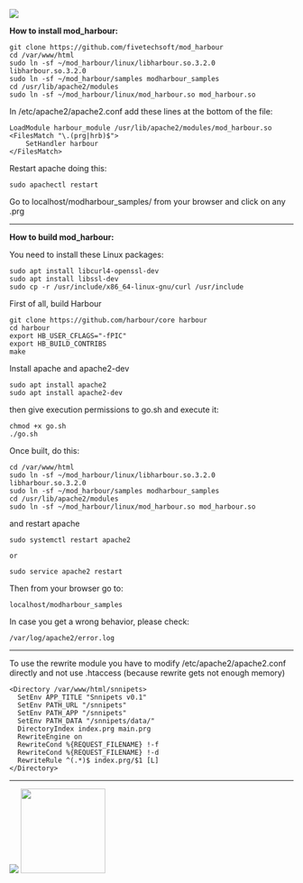 [![](https://bitbucket.org/fivetech/screenshots/downloads/fivetech_logo.gif)](http://www.fivetechsoft.com "FiveTech Software")

**How to install mod_harbour:**

```
git clone https://github.com/fivetechsoft/mod_harbour
cd /var/www/html
sudo ln -sf ~/mod_harbour/linux/libharbour.so.3.2.0 libharbour.so.3.2.0
sudo ln -sf ~/mod_harbour/samples modharbour_samples
cd /usr/lib/apache2/modules
sudo ln -sf ~/mod_harbour/linux/mod_harbour.so mod_harbour.so
```
In /etc/apache2/apache2.conf add these lines at the bottom of the file:
```
LoadModule harbour_module /usr/lib/apache2/modules/mod_harbour.so
<FilesMatch "\.(prg|hrb)$">
    SetHandler harbour
</FilesMatch>
```
Restart apache doing this: 

```
sudo apachectl restart
```

Go to localhost/modharbour_samples/ from your browser and click on any .prg

<hr>

**How to build mod_harbour:**

You need to install these Linux packages:
```
sudo apt install libcurl4-openssl-dev
sudo apt install libssl-dev
sudo cp -r /usr/include/x86_64-linux-gnu/curl /usr/include
```

First of all, build Harbour
```
git clone https://github.com/harbour/core harbour
cd harbour
export HB_USER_CFLAGS="-fPIC"
export HB_BUILD_CONTRIBS
make
```
Install apache and apache2-dev
```
sudo apt install apache2
sudo apt install apache2-dev
```
then give execution permissions to go.sh and execute it:
```
chmod +x go.sh
./go.sh
```
Once built, do this:
```
cd /var/www/html
sudo ln -sf ~/mod_harbour/linux/libharbour.so.3.2.0 libharbour.so.3.2.0
sudo ln -sf ~/mod_harbour/samples modharbour_samples
cd /usr/lib/apache2/modules
sudo ln -sf ~/mod_harbour/linux/mod_harbour.so mod_harbour.so
```
and restart apache
```
sudo systemctl restart apache2

or

sudo service apache2 restart
```

Then from your browser go to:
```
localhost/modharbour_samples
```
In case you get a wrong behavior, please check:
```
/var/log/apache2/error.log
```

***

To use the rewrite module you have to modify /etc/apache2/apache2.conf directly and not use .htaccess (because rewrite gets not enough memory)
```
<Directory /var/www/html/snnipets>
  SetEnv APP_TITLE "Snnipets v0.1"
  SetEnv PATH_URL "/snnipets" 
  SetEnv PATH_APP "/snnipets" 
  SetEnv PATH_DATA "/snnipets/data/" 
  DirectoryIndex index.prg main.prg
  RewriteEngine on
  RewriteCond %{REQUEST_FILENAME} !-f 
  RewriteCond %{REQUEST_FILENAME} !-d 
  RewriteRule ^(.*)$ index.prg/$1 [L]
</Directory>
```
***

[![](https://bitbucket.org/fivetech/screenshots/downloads/harbour.jpg)](https://harbour.github.io "The Harbour Project")
<a href="https://httpd.apache.org/" alt="The Apache HTTP Server Project"><img width="150" height="150" src="http://www.apache.org/img/support-apache.jpg"></a>
